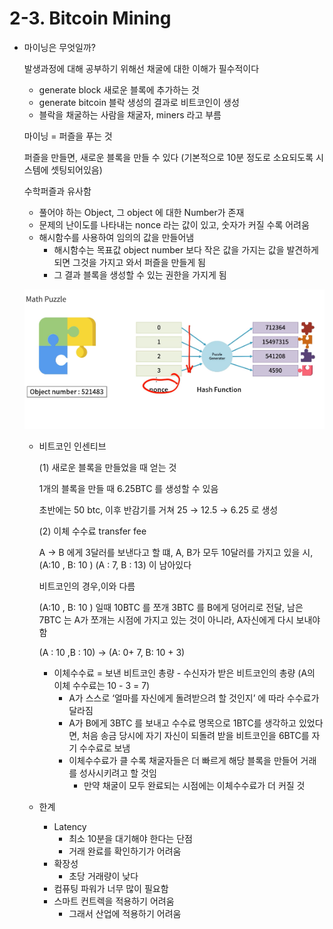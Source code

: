 # 2-3. Bitcoin Mining

- 마이닝은 무엇일까?
    
    발생과정에 대해 공부하기 위해선 채굴에 대한 이해가 필수적이다
    
    - generate block 새로운 블록에 추가하는 것
    - generate bitcoin 블락 생성의 결과로 비트코인이 생성
    - 블락을 채굴하는 사람을 채굴자, miners 라고 부름
    
    마이닝 = 퍼즐을 푸는 것
    
    퍼즐을 만들면, 새로운 블록을 만들 수 있다 (기본적으로 10분 정도로 소요되도록 시스템에 셋팅되어있음)
    
    수학퍼즐과 유사함
    
    - 풀어야 하는 Object, 그 object 에 대한 Number가 존재
    - 문제의 난이도를 나타내는 nonce 라는 값이 있고, 숫자가 커질 수록 어려움
    - 해시함수를 사용하여 임의의 값을 만들어냄
        - 해시함수는 목표값 object number 보다 작은 값을 가지는 값을 발견하게 되면 그것을 가지고 와서 퍼즐을 만들게 됨
        - 그 결과 블록을 생성할 수 있는 권한을 가지게 됨
    
    ![Untitled](2-3%20Bitcoin%20Mining%2009822502510c415ea11c46f3696e6046/Untitled.png)
    
    - 비트코인 인센티브
        
        (1) 새로운 블록을 만들었을 때 얻는 것
        
        1개의 블록을 만들 때 6.25BTC 를 생성할 수 있음
        
        초반에는 50 btc, 이후 반감기를 거쳐 25 → 12.5 → 6.25 로 생성
        
        (2) 이체 수수료 transfer fee 
        
        A → B 에게 3달러를 보낸다고 할 떄, A, B가 모두 10달러를 가지고 있을 시, (A:10 , B: 10 ) (A : 7, B : 13) 이 남아있다
        
        비트코인의 경우,이와 다름
        
         (A:10 , B: 10 ) 일때 10BTC 를 쪼개 3BTC 를 B에게 덩어리로 전달, 남은 7BTC 는 A가 쪼개는 시점에 가지고 있는 것이 아니라, A자신에게 다시 보내야함
        
        (A : 10 ,B : 10) → (A: 0+ 7, B: 10 + 3) 
        
        - 이체수수료 = 보낸 비트코인 총량 - 수신자가 받은 비트코인의 총량 (A의 이체 수수료는 10 - 3 = 7)
            - A가 스스로 ‘얼마를 자신에게 돌려받으려 할 것인지’ 에 따라 수수료가 달라짐
            - A가 B에게 3BTC 를 보내고 수수료 명목으로 1BTC를 생각하고 있었다면, 처음 송금 당시에 자기 자신이 되돌려 받을 비트코인을 6BTC를 자기 수수료로 보냄
            - 이체수수료가 클 수록 채굴자들은 더 빠르게 해당 블록을 만들어 거래를 성사시키려고 할 것임
                - 만약 채굴이 모두 완료되는 시점에는 이체수수료가 더 커질 것
    - 한계
        - Latency
            - 최소 10분을 대기해야 한다는 단점
            - 거래 완료를 확인하기가 어려움
        - 확장성
            - 초당 거래량이 낮다
        - 컴퓨팅 파워가 너무 많이 필요함
        - 스마트 컨트렉을 적용하기 어려움
            - 그래서 산업에 적용하기 어려움
